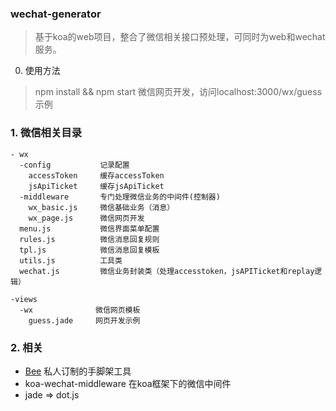 ### wechat-generator
> 基于koa的web项目，整合了微信相关接口预处理，可同时为web和wechat服务。

0. 使用方法

>npm install && npm start
> 微信网页开发，访问localhost:3000/wx/guess 示例

### 1. 微信相关目录
```
- wx
  -config           记录配置
    accessToken     缓存accessToken
    jsApiTicket     缓存jsApiTicket
  -middleware       专门处理微信业务的中间件(控制器)
    wx_basic.js     微信基础业务（消息）
    wx_page.js      微信网页开发
  menu.js           微信界面菜单配置
  rules.js          微信消息回复规则
  tpl.js            微信消息回复模板
  utils.js          工具类
  wechat.js         微信业务封装类（处理accesstoken，jsAPITicket和replay逻辑）

-views
  -wx              微信网页模板
    guess.jade     网页开发示例
```

### 2. 相关

- [Bee]() 私人订制的手脚架工具
- koa-wechat-middleware 在koa框架下的微信中间件
- jade => dot.js
